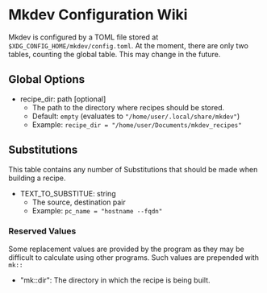 # Mkdev Configuration Wiki
Mkdev is configured by a TOML file stored at `$XDG_CONFIG_HOME/mkdev/config.toml`.
At the moment, there are only two tables, counting the global table. This may change
in the future.

## Global Options
- recipe_dir: path [optional]
    - The path to the directory where recipes should be stored.
    - Default: `empty` (evaluates to `"/home/user/.local/share/mkdev"`)
    - Example: `recipe_dir = "/home/user/Documents/mkdev_recipes"`

## Substitutions
This table contains any number of Substitutions that should be made when building a recipe.

- TEXT_TO_SUBSTITUE: string
    - The source, destination pair
    - Example: `pc_name = "hostname --fqdn"`

### Reserved Values
Some replacement values are provided by the program as they may be difficult to calculate using
other programs. Such values are prepended with `mk::`

- "mk::dir": The directory in which the recipe is being built.
